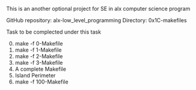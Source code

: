 This is an another optional project for SE in alx computer science program

GitHub repository: alx-low_level_programming
Directory: 0x1C-makefiles

Task to be complected under this task 

0. make -f 0-Makefile
1. make -f 1-Makefile
2. make -f 2-Makefile
3. make -f 3-Makefile
4. A complete Makefile
5. Island Perimeter
6. make -f 100-Makefile
